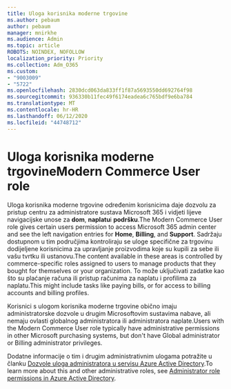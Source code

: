 ```yaml
---
title: Uloga korisnika moderne trgovine
ms.author: pebaum
author: pebaum
manager: mnirkhe
ms.audience: Admin
ms.topic: article
ROBOTS: NOINDEX, NOFOLLOW
localization_priority: Priority
ms.collection: Adm_O365
ms.custom:
- "9003009"
- "5722"
ms.openlocfilehash: 2830dcd063da833ff1f87a5693550dd692764f98
ms.sourcegitcommit: 936330b11fec49f6174eadea6c765bdf9e6ba784
ms.translationtype: MT
ms.contentlocale: hr-HR
ms.lasthandoff: 06/12/2020
ms.locfileid: "44748712"
---
```

# <a name="modern-commerce-user-role"></a><span data-ttu-id="e728b-102">Uloga korisnika moderne trgovine</span><span class="sxs-lookup"><span data-stu-id="e728b-102">Modern Commerce User role</span></span>

<span data-ttu-id="e728b-103">Uloga korisnika moderne trgovine određenim korisnicima daje dozvolu za pristup centru za administratore sustava Microsoft 365 i vidjeti lijeve navigacijske unose za **dom**, **naplatu**i **podršku**.</span><span class="sxs-lookup"><span data-stu-id="e728b-103">The Modern Commerce User role gives certain users permission to access Microsoft 365 admin center and see the left navigation entries for **Home**, **Billing**, and **Support**.</span></span> <span data-ttu-id="e728b-104">Sadržaju dostupnom u tim područjima kontroliraju se uloge specifične za trgovinu dodijeljene korisnicima za upravljanje proizvodima koje su kupili za sebe ili vašu tvrtku ili ustanovu.</span><span class="sxs-lookup"><span data-stu-id="e728b-104">The content available in these areas is controlled by commerce-specific roles assigned to users to manage products that they bought for themselves or your organization.</span></span> <span data-ttu-id="e728b-105">To može uključivati zadatke kao što su plaćanje računa ili pristup računima za naplatu i profilima za naplatu.</span><span class="sxs-lookup"><span data-stu-id="e728b-105">This might include tasks like paying bills, or for access to billing accounts and billing profiles.</span></span>

<span data-ttu-id="e728b-106">Korisnici s ulogom korisnika moderne trgovine obično imaju administratorske dozvole u drugim Microsoftovim sustavima nabave, ali nemaju ovlasti globalnog administratora ili administratora naplate.</span><span class="sxs-lookup"><span data-stu-id="e728b-106">Users with the Modern Commerce User role typically have administrative permissions in other Microsoft purchasing systems, but don't have Global administrator or Billing administrator privileges.</span></span>

<span data-ttu-id="e728b-107">Dodatne informacije o tim i drugim administrativnim ulogama potražite u članku [Dozvole uloga administratora u servisu Azure Active Directory](https://docs.microsoft.com/azure/active-directory/users-groups-roles/directory-assign-admin-roles#modern-commerce-administrator).</span><span class="sxs-lookup"><span data-stu-id="e728b-107">To learn more about this and other administrative roles, see [Administrator role permissions in Azure Active Directory](https://docs.microsoft.com/azure/active-directory/users-groups-roles/directory-assign-admin-roles#modern-commerce-administrator).</span></span>